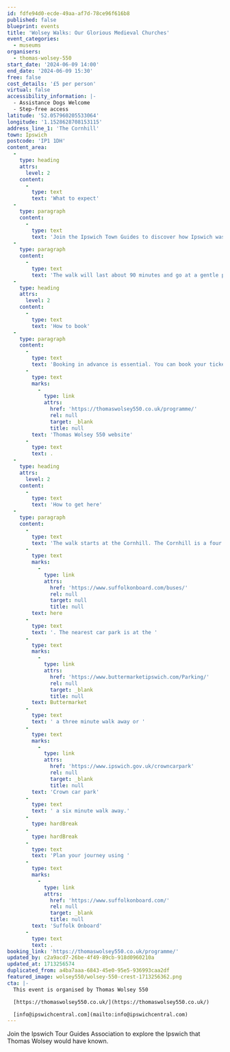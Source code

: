 ```yaml
---
id: fdfe94d0-ecde-49aa-af7d-78ce96f616b8
published: false
blueprint: events
title: 'Wolsey Walks: Our Glorious Medieval Churches'
event_categories:
  - museums
organisers:
  - thomas-wolsey-550
start_date: '2024-06-09 14:00'
end_date: '2024-06-09 15:30'
free: false
cost_details: '£5 per person'
virtual: false
accessibility_information: |-
  - Assistance Dogs Welcome
  - Step-free access
latitude: '52.057960205533064'
longitude: '1.1528628708153115'
address_line_1: 'The Cornhill'
town: Ipswich
postcode: 'IP1 1DH'
content_area:
  -
    type: heading
    attrs:
      level: 2
    content:
      -
        type: text
        text: 'What to expect'
  -
    type: paragraph
    content:
      -
        type: text
        text: 'Join the Ipswich Town Guides to discover how Ipswich was a major religious centre during the Middle Ages. Follow in the footsteps of the pilgrims to visit some of the town’s wonderful medieval churches, as we look at the life of our great churchman, Thomas Wolsey.'
  -
    type: paragraph
    content:
      -
        type: text
        text: 'The walk will last about 90 minutes and go at a gentle pace.'
  -
    type: heading
    attrs:
      level: 2
    content:
      -
        type: text
        text: 'How to book'
  -
    type: paragraph
    content:
      -
        type: text
        text: 'Booking in advance is essential. You can book your ticket via the '
      -
        type: text
        marks:
          -
            type: link
            attrs:
              href: 'https://thomaswolsey550.co.uk/programme/'
              rel: null
              target: _blank
              title: null
        text: 'Thomas Wolsey 550 website'
      -
        type: text
        text: .
  -
    type: heading
    attrs:
      level: 2
    content:
      -
        type: text
        text: 'How to get here'
  -
    type: paragraph
    content:
      -
        type: text
        text: 'The walk starts at the Cornhill. The Cornhill is a four minute walk from Tower Ramparts bus station in the town centre - see the latest bus timetables '
      -
        type: text
        marks:
          -
            type: link
            attrs:
              href: 'https://www.suffolkonboard.com/buses/'
              rel: null
              target: null
              title: null
        text: here
      -
        type: text
        text: '. The nearest car park is at the '
      -
        type: text
        marks:
          -
            type: link
            attrs:
              href: 'https://www.buttermarketipswich.com/Parking/'
              rel: null
              target: _blank
              title: null
        text: Buttermarket
      -
        type: text
        text: ' a three minute walk away or '
      -
        type: text
        marks:
          -
            type: link
            attrs:
              href: 'https://www.ipswich.gov.uk/crowncarpark'
              rel: null
              target: _blank
              title: null
        text: 'Crown car park'
      -
        type: text
        text: ' a six minute walk away.'
      -
        type: hardBreak
      -
        type: hardBreak
      -
        type: text
        text: 'Plan your journey using '
      -
        type: text
        marks:
          -
            type: link
            attrs:
              href: 'https://www.suffolkonboard.com/'
              rel: null
              target: _blank
              title: null
        text: 'Suffolk Onboard'
      -
        type: text
        text: .
booking_link: 'https://thomaswolsey550.co.uk/programme/'
updated_by: c2a9acd7-26be-4f49-89cb-918d0960210a
updated_at: 1713256574
duplicated_from: a4ba7aaa-6843-45e0-95e5-936993caa2df
featured_image: wolsey550/wolsey-550-crest-1713256362.png
cta: |-
  This event is organised by Thomas Wolsey 550

  [https://thomaswolsey550.co.uk/](https://thomaswolsey550.co.uk/)

  [info@ipswichcentral.com](mailto:info@ipswichcentral.com)
---
```

Join the Ipswich Tour Guides Association to explore the Ipswich that Thomas Wolsey would have known.
